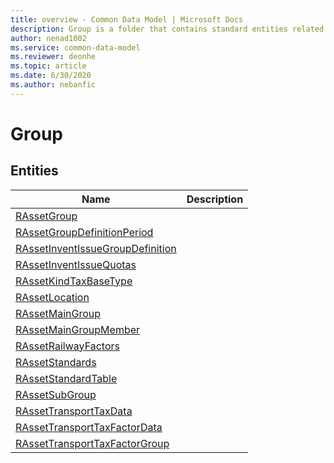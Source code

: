 ```yaml
---
title: overview - Common Data Model | Microsoft Docs
description: Group is a folder that contains standard entities related to the Common Data Model.
author: nenad1002
ms.service: common-data-model
ms.reviewer: deonhe
ms.topic: article
ms.date: 6/30/2020
ms.author: nebanfic
---
```


# Group


## Entities

|Name|Description|
|---|---|
|[RAssetGroup](RAssetGroup.md)||
|[RAssetGroupDefinitionPeriod](RAssetGroupDefinitionPeriod.md)||
|[RAssetInventIssueGroupDefinition](RAssetInventIssueGroupDefinition.md)||
|[RAssetInventIssueQuotas](RAssetInventIssueQuotas.md)||
|[RAssetKindTaxBaseType](RAssetKindTaxBaseType.md)||
|[RAssetLocation](RAssetLocation.md)||
|[RAssetMainGroup](RAssetMainGroup.md)||
|[RAssetMainGroupMember](RAssetMainGroupMember.md)||
|[RAssetRailwayFactors](RAssetRailwayFactors.md)||
|[RAssetStandards](RAssetStandards.md)||
|[RAssetStandardTable](RAssetStandardTable.md)||
|[RAssetSubGroup](RAssetSubGroup.md)||
|[RAssetTransportTaxData](RAssetTransportTaxData.md)||
|[RAssetTransportTaxFactorData](RAssetTransportTaxFactorData.md)||
|[RAssetTransportTaxFactorGroup](RAssetTransportTaxFactorGroup.md)||
